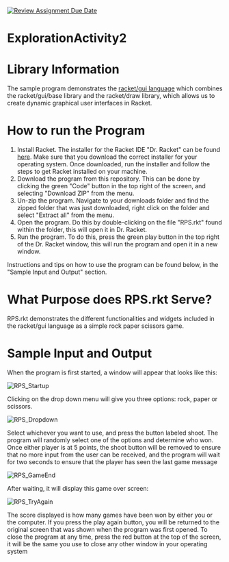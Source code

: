 [![Review Assignment Due Date](https://classroom.github.com/assets/deadline-readme-button-24ddc0f5d75046c5622901739e7c5dd533143b0c8e959d652212380cedb1ea36.svg)](https://classroom.github.com/a/kCrKdl4V)
# ExplorationActivity2

# Library Information
The sample program demonstrates the [racket/gui language](https://docs.racket-lang.org/gui/) which combines the racket/gui/base library and the racket/draw library, which allows us to create dynamic graphical user interfaces in Racket.

# How to run the Program
1. Install Racket. The installer for the Racket IDE "Dr. Racket" can be found [here](https://racket-lang.org/download/). Make sure that you download the correct installer for your operating system. Once downloaded, run the installer and follow the steps to get Racket installed on your machine.
2. Download the program from this repository. This can be done by clicking the green "Code" button in the top right of the screen, and selecting "Download ZIP" from the menu.
3. Un-zip the program. Navigate to your downloads folder and find the zipped folder that was just downloaded, right click on the folder and select "Extract all" from the menu.
4. Open the program. Do this by double-clicking on the file "RPS.rkt" found within the folder, this will open it in Dr. Racket.
5. Run the program. To do this, press the green play button in the top right of the Dr. Racket window, this will run the program and open it in a new window.

Instructions and tips on how to use the program can be found below, in the "Sample Input and Output" section.

# What Purpose does RPS.rkt Serve?
RPS.rkt demonstrates the different functionalities and widgets included in the racket/gui language as a simple rock paper scissors game.

# Sample Input and Output
When the program is first started, a window will appear that looks like this:

![RPS_Startup](https://github.com/CS2613-FA23/explorationactivity2-tbabineau/assets/125689414/e93daa54-be58-4e5e-8054-4f159c784c23)

Clicking on the drop down menu will give you three options: rock, paper or scissors.

![RPS_Dropdown](https://github.com/CS2613-FA23/explorationactivity2-tbabineau/assets/125689414/83675261-2511-4b2f-b831-5076c1e13910)

Select whichever you want to use, and press the button labeled shoot. The program will randomly select one of the options and determine who won. Once either player is at 5 points, the shoot button will be removed to ensure that no more input from the user can be received, and the program will wait for two seconds to ensure that the player has seen the last game message

![RPS_GameEnd](https://github.com/CS2613-FA23/explorationactivity2-tbabineau/assets/125689414/10e531bd-e0a7-416c-9cfd-d7b9bed6594b)

After waiting, it will display this game over screen:

![RPS_TryAgain](https://github.com/CS2613-FA23/explorationactivity2-tbabineau/assets/125689414/18aa4335-893f-46ee-8912-866b12c2ec6a)

The score displayed is how many games have been won by either you or the computer. If you press the play again button, you will be returned to the original screen that was shown when the program was first opened. To close the program at any time, press the red button at the top of the screen, it will be the same you use to close any other window in your operating system
